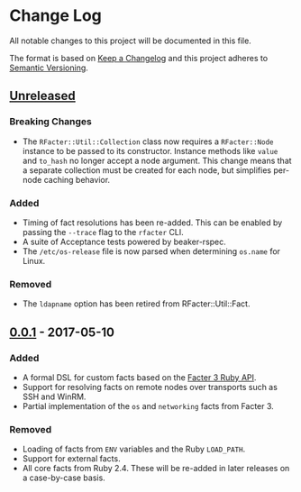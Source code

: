 # Change Log
All notable changes to this project will be documented in this file.

The format is based on [Keep a Changelog](http://keepachangelog.com/)
and this project adheres to [Semantic Versioning](http://semver.org/).

## [Unreleased]
### Breaking Changes

  - The `RFacter::Util::Collection` class now requires a `RFacter::Node`
    instance to be passed to its constructor. Instance methods like
    `value` and `to_hash` no longer accept a node argument. This change
    means that a separate collection must be created for each node, but
    simplifies per-node caching behavior.

### Added
- Timing of fact resolutions has been re-added. This can be enabled by passing
  the `--trace` flag to the `rfacter` CLI.
- A suite of Acceptance tests powered by beaker-rspec.
- The `/etc/os-release` file is now parsed when determining `os.name` for Linux.

### Removed
- The `ldapname` option has been retired from RFacter::Util::Fact.


## [0.0.1] - 2017-05-10
### Added
- A formal DSL for custom facts based on the [Facter 3 Ruby API][facter-3-api].
- Support for resolving facts on remote nodes over transports such as SSH
  and WinRM.
- Partial implementation of the `os` and `networking` facts from Facter 3.

### Removed
- Loading of facts from `ENV` variables and the Ruby `LOAD_PATH`.
- Support for external facts.
- All core facts from Ruby 2.4. These will be re-added in later releases
  on a case-by-case basis.

[facter-3-api]: https://github.com/puppetlabs/facter/blob/master/Extensibility.md#custom-facts-compatibility

[Unreleased]: https://github.com/Sharpie/rfacter/compare/0.0.1...HEAD
[0.0.1]: https://github.com/Sharpie/rfacter/compare/7ceb3e9...0.0.1
